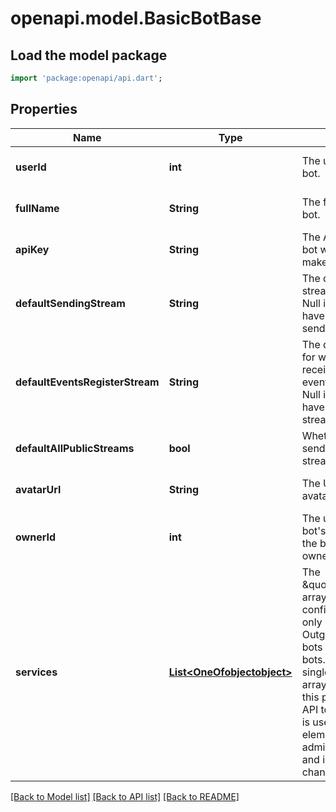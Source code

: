 # openapi.model.BasicBotBase

## Load the model package
```dart
import 'package:openapi/api.dart';
```

## Properties
Name | Type | Description | Notes
------------ | ------------- | ------------- | -------------
**userId** | **int** | The user id of the bot.  | [optional] [default to null]
**fullName** | **String** | The full name of the bot.  | [optional] [default to null]
**apiKey** | **String** | The API key of the bot which it uses to make API requests.  | [optional] [default to null]
**defaultSendingStream** | **String** | The default sending stream of the bot. Null if the bot doesn&#39;t have a default sending stream.  | [optional] [default to null]
**defaultEventsRegisterStream** | **String** | The default stream for which the bot receives events/register data. Null if the bot doesn&#39;t have such a default stream.  | [optional] [default to null]
**defaultAllPublicStreams** | **bool** | Whether the bot can send messages to all streams by default.  | [optional] [default to null]
**avatarUrl** | **String** | The URL of the bot&#39;s avatar.  | [optional] [default to null]
**ownerId** | **int** | The user id of the bot&#39;s owner.  Null if the bot has no owner.  | [optional] [default to null]
**services** | [**List&lt;OneOfobjectobject&gt;**](OneOfobjectobject.md) | The \&quot;Services\&quot; array contains extra configuration fields only relevant for Outgoing webhook bots and Embedded bots.  It is always a single-element array.  We consider this part of the Zulip API to be unstable; it is used only for UI elements for administering bots and is likely to change.  | [optional] [default to const []]

[[Back to Model list]](../README.md#documentation-for-models) [[Back to API list]](../README.md#documentation-for-api-endpoints) [[Back to README]](../README.md)


